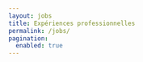 ```yaml
---
layout: jobs
title: Expériences professionnelles
permalink: /jobs/
pagination: 
  enabled: true
---
```

